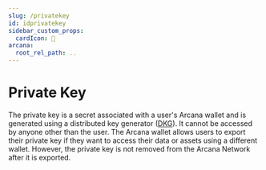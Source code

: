 ```yaml
---
slug: /privatekey
id: idprivatekey
sidebar_custom_props:
  cardIcon: 💠
arcana:
  root_rel_path: ..
---
```


# Private Key 

The private key is a secret associated with a user's Arcana wallet and is generated using a distributed key generator ([DKG]({{page.meta.arcana.root_rel_path}}/concepts/dkg/index.md)). It cannot be accessed by anyone other than the user. The Arcana wallet allows users to export their private key if they want to access their data or assets using a different wallet. However, the private key is not removed from the Arcana Network after it is exported.
